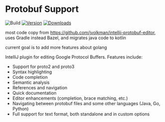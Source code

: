 # Protobuf Support

![Build](https://github.com/KKKIIO/intellij-protobuf-support/workflows/Build/badge.svg)
[![Version](https://img.shields.io/jetbrains/plugin/v/15449.svg)](https://plugins.jetbrains.com/plugin/15449)
[![Downloads](https://img.shields.io/jetbrains/plugin/d/15449.svg)](https://plugins.jetbrains.com/plugin/15449)

most code copy from https://github.com/jvolkman/intellij-protobuf-editor, uses Gradle instead Bazel, and migrates java code to kotlin

current goal is to add more features about golang

<!-- Plugin description -->
IntelliJ plugin for editing Google Protocol Buffers. Features include:

- Support for proto2 and proto3
- Syntax highlighting
- Code completion
- Semantic analysis
- References and navigation
- Quick documentation
- Editor enhancements (completion, brace matching, etc.)
- Navigating between protobuf files and some other languages (Java, Go, Python)
- Full support for text format, both standalone and in custom options
<!-- Plugin description end -->
